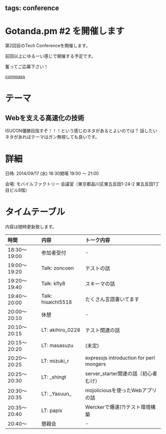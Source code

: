 tags: conference
---
# Gotanda.pm #2 を開催します

第2回目のTech Conferenceを開催します。

前回以上にゆるーい感じで開催する予定です。

奮ってご応募下さい！

[connpass](http://gotanda-pm.connpass.com/event/8404/)

# テーマ

## Webを支える高速化の技術

ISUCON優勝目指すぞ！！！という感じのネタがあるとよいのでは？
話したいネタがあればテーマはガン無視しても良いです。

# 詳細

日時: 2014/09/17 (水) 18:30開場 19:00 〜 21:00

会場: モバイルファクトリー 会議室（東京都品川区東五反田1-24-2 東五反田1丁目ビル8階）

# タイムテーブル

内容は随時更新致します。

| 時間         | 内容                 | トーク内容                                     |
|:-------------|:---------------------|:-----------------------------------------------|
| 18:30〜19:00 | 参加者受付           | -                                              |
| 19:00〜19:20 | Talk: zoncoen        | テストの話                                     |
| 19:20〜19:40 | Talk: kfly8          | スキーマの話                                   |
| 19:40〜20:00 | Talk: hisaichi5518   | たくさん言語書いてます                         |
| 20:00〜20:10 | 休憩                 | -                                              |
| 20:10〜20:15 | LT: akihiro_0228     | テスト関連の話                                 |
| 20:15〜20:20 | LT: masasuzu         | (未定)                                         |
| 20:20〜20:25 | LT: mizuki_r         | expressjs introduction for perl mongers        |
| 20:25〜20:30 | LT: \_shingt         | server_starter関連の話（初心者むけ）           |
| 20:30〜20:35 | LT: \_Yasuun\_       | mojoliciousを使ったWebアプリの話               |
| 20:35〜20:40 | LT: papix            | Werckerで爆速(?)テスト環境構築                 |
| 20:40〜      | 懇親会               | -                                              |
